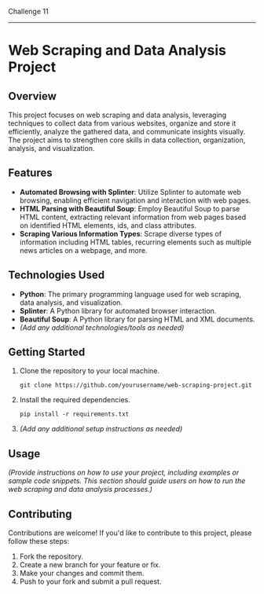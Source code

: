 Challenge 11

---

# Web Scraping and Data Analysis Project

## Overview
This project focuses on web scraping and data analysis, leveraging techniques to collect data from various websites, organize and store it efficiently, analyze the gathered data, and communicate insights visually. The project aims to strengthen core skills in data collection, organization, analysis, and visualization.

## Features
- **Automated Browsing with Splinter**: Utilize Splinter to automate web browsing, enabling efficient navigation and interaction with web pages.
- **HTML Parsing with Beautiful Soup**: Employ Beautiful Soup to parse HTML content, extracting relevant information from web pages based on identified HTML elements, ids, and class attributes.
- **Scraping Various Information Types**: Scrape diverse types of information including HTML tables, recurring elements such as multiple news articles on a webpage, and more.

## Technologies Used
- **Python**: The primary programming language used for web scraping, data analysis, and visualization.
- **Splinter**: A Python library for automated browser interaction.
- **Beautiful Soup**: A Python library for parsing HTML and XML documents.
- *(Add any additional technologies/tools as needed)*

## Getting Started
1. Clone the repository to your local machine.
    ```
    git clone https://github.com/yourusername/web-scraping-project.git
    ```
2. Install the required dependencies.
    ```
    pip install -r requirements.txt
    ```
3. *(Add any additional setup instructions as needed)*

## Usage
*(Provide instructions on how to use your project, including examples or sample code snippets. This section should guide users on how to run the web scraping and data analysis processes.)*

## Contributing
Contributions are welcome! If you'd like to contribute to this project, please follow these steps:
1. Fork the repository.
2. Create a new branch for your feature or fix.
3. Make your changes and commit them.
4. Push to your fork and submit a pull request.
